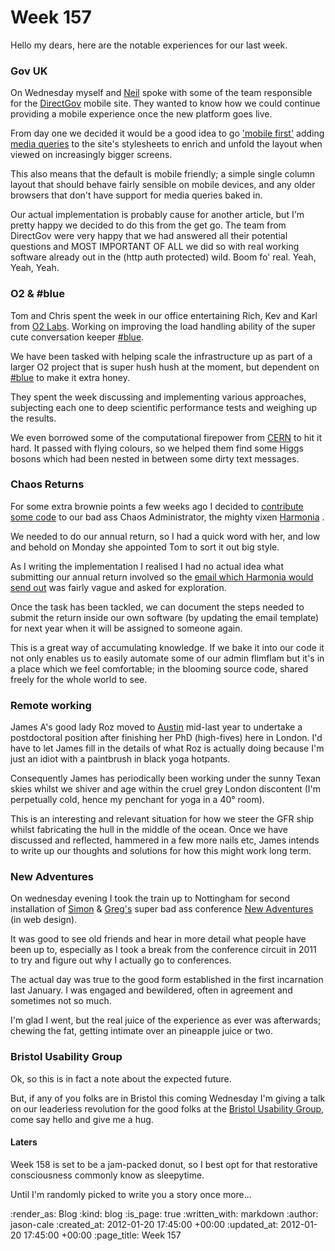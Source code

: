 Week 157
========

Hello my dears, here are the notable experiences for our last week.

### Gov UK

On Wednesday myself and [Neil][Neil] spoke with some of the team responsible for the [DirectGov][DirectGov] mobile site. They wanted to know how we could continue providing a mobile experience once the new platform goes live.

From day one we decided it would be a good idea to go ['mobile first'](http://www.google.co.uk/search?sourceid=chrome&ie=UTF-8&q=mobile+first) adding [media queries](http://www.alistapart.com/articles/responsive-web-design/) to the site's stylesheets to enrich and unfold the layout when viewed on increasingly bigger screens.

This also means that the default is mobile friendly; a simple single column layout that should behave fairly sensible on mobile devices, and any older browsers that don't have support for media queries baked in.

Our actual implementation is probably cause for another article, but I'm pretty happy we decided to do this from the get go. The team from DirectGov were very happy that we had answered all their potential questions and MOST IMPORTANT OF ALL we did so with real working software already out in the (http auth protected) wild. Boom fo' real. Yeah, Yeah, Yeah.

### O2 &amp; #blue

Tom and Chris spent the week in our office entertaining Rich, Kev and Karl from [O2 Labs](http://o2labs.co.uk/). Working on improving the load handling ability of the super cute conversation keeper [#blue](http://hashblue.com).

We have been tasked with helping scale the infrastructure up as part of a larger O2 project that is super hush hush at the moment, but dependent on [#blue](http://hashblue.com) to make it extra honey.

They spent the week discussing and implementing various approaches, subjecting each one to deep scientific performance tests and weighing up the results.

We even borrowed some of the computational firepower from [CERN](http://public.web.cern.ch/public/) to hit it hard. It passed with flying colours, so we helped them find some Higgs bosons which had been nested in between some dirty text messages.

### Chaos Returns

For some extra brownie points a few weeks ago I decided to [contribute some code](https://github.com/freerange/harmonia/commit/5ad4eabd701050f65a7b02756a4ab55e33b2aed2) to our bad ass Chaos Administrator, the mighty vixen [Harmonia](https://github.com/freerange/harmonia) .

We needed to do our annual return, so I had a quick word with her, and low and behold on Monday she appointed Tom to sort it out big style.

As I writing the implementation I realised I had no actual idea what submitting our annual return involved so the [email which Harmonia would send out](https://github.com/freerange/harmonia/blob/5ad4eabd701050f65a7b02756a4ab55e33b2aed2/lib/emails/annual_return.erb) was fairly vague and asked for exploration.

Once the task has been tackled, we can document the steps needed to submit the return inside our own software (by updating the email template) for next year when it will be assigned to someone again.

This is a great way of accumulating knowledge. If we bake it into our code it not only enables us to easily automate some of our admin flimflam but it's in a place which we feel comfortable; in the blooming source code, shared freely for the whole world to see.

### Remote working

James A's good lady Roz moved to [Austin][] mid-last year to undertake a postdoctoral position after finishing her PhD (high-fives) here in London. I'd have to let James fill in the details of what Roz is actually doing because I'm just an idiot with a paintbrush in black yoga hotpants.

Consequently James has periodically been working under the sunny Texan skies whilst we shiver and age within the cruel grey London discontent (I'm perpetually cold, hence my penchant for yoga in a 40&deg; room).

This is an interesting and relevant situation for how we steer the GFR ship whilst fabricating the hull in the middle of the ocean. Once we have discussed and reflected, hammered in a few more nails etc, James intends to write up our thoughts and solutions for how this might work long term.

### New Adventures

On wednesday evening I took the train up to Nottingham for second installation of [Simon](http://colly.com) &amp; [Greg's](http://gregorywood.co.uk) super bad ass conference [New Adventures](http://2012.newadventuresconf.com) (in web design).

It was good to see old friends and hear in more detail what people have been up to, especially as I took a break from the conference circuit in 2011 to try and figure out why I actually go to conferences.

The actual day was true to the good form established in the first incarnation last January. I was engaged and bewildered, often in agreement and sometimes not so much.

I'm glad I went, but the real juice of the experience as ever was afterwards; chewing the fat, getting intimate over an pineapple juice or two.

### Bristol Usability Group

Ok, so this is in fact a note about the expected future.

But, if any of you folks are in Bristol this coming Wednesday I'm giving a talk on our leaderless revolution for the good folks at the [Bristol Usability Group](http://bristolusability.ning.com/events/leaders-change), come say hello and give me a hug.

#### Laters

Week 158 is set to be a jam-packed donut, so I best opt for that restorative consciousness commonly know as sleepytime.

Until I'm randomly picked to write you a story once more...

[Neil]: https://twitter.com/neillyneil
[DirectGov]: http://www.direct.gov.uk/en/index.htm
[Austin]: http://g.co/maps/k5er8

:render_as: Blog
:kind: blog
:is_page: true
:written_with: markdown
:author: jason-cale
:created_at: 2012-01-20 17:45:00 +00:00
:updated_at: 2012-01-20 17:45:00 +00:00
:page_title: Week 157
